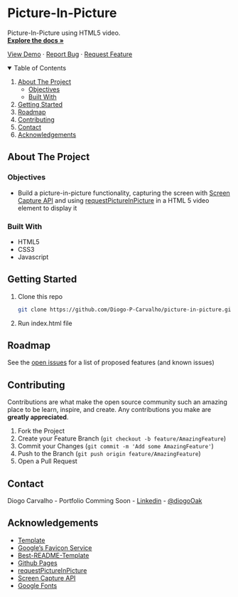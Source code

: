 # Picture-In-Picture

Picture-In-Picture using HTML5 video.
<br>
<a href="https://github.com/Diogo-P-Carvalho/picture-in-picture/blob/main/README.md"><strong>Explore the docs »</strong></a>

<a href="https://diogo-p-carvalho.github.io/picture-in-picture/">View Demo</a>
·
<a href="https://github.com/Diogo-P-Carvalho/picture-in-picture/issues">Report Bug</a>
·
<a href="https://github.com/Diogo-P-Carvalho/picture-in-picture/issues">Request Feature</a>

<!-- TABLE OF CONTENTS -->
<details open="open">
  <summary>Table of Contents</summary>
  <ol>
    <li>
      <a href="#about-the-project">About The Project</a>
      <ul>
        <li><a href="#objectives">Objectives</a></li>
        <li><a href="#built-with">Built With</a></li>        
      </ul>
    </li>    
    <li>
      <a href="#getting-started">Getting Started</a>      
    </li>
    <li><a href="#roadmap">Roadmap</a></li>
    <li><a href="#contributing">Contributing</a></li>
    <li><a href="#contact">Contact</a></li>
    <li><a href="#acknowledgements">Acknowledgements</a></li>
  </ol>
</details>

<!-- ABOUT THE PROJECT -->

## About The Project

### Objectives

-   Build a picture-in-picture functionality, capturing the screen with [Screen Capture API](https://developer.mozilla.org/en-US/docs/Web/API/Screen_Capture_API) and using [requestPictureInPicture](https://developer.mozilla.org/en-US/docs/Web/API/HTMLVideoElement/requestPictureInPicture) in a HTML 5 video element to display it

### Built With

-   HTML5
-   CSS3
-   Javascript

<!-- GETTING STARTED -->

## Getting Started

1. Clone this repo
    ```sh
    git clone https://github.com/Diogo-P-Carvalho/picture-in-picture.git
    ```
2. Run index.html file

<!-- ROADMAP -->

## Roadmap

See the [open issues](https://github.com/Diogo-P-Carvalho/picture-in-picture/issues) for a list of proposed features (and known issues)

<!-- CONTRIBUTING -->

## Contributing

Contributions are what make the open source community such an amazing place to be learn, inspire, and create. Any contributions you make are **greatly appreciated**.

1. Fork the Project
2. Create your Feature Branch (`git checkout -b feature/AmazingFeature`)
3. Commit your Changes (`git commit -m 'Add some AmazingFeature'`)
4. Push to the Branch (`git push origin feature/AmazingFeature`)
5. Open a Pull Request

<!--CONTACT -->

## Contact

Diogo Carvalho - Portfolio Comming Soon - [Linkedin](www.linkedin.com/in/diogo-carvalho-83a96a14a) - [@diogoOak](https://twitter.com/diogoOak)

<!-- ACKNOWLEDGMENTS -->

## Acknowledgements

-   [Template](https://github.com/Diogo-P-Carvalho/template)
-   [Google’s Favicon Service](https://www.google.com/s2/favicons?domain=zerotomastery.io)
-   [Best-README-Template](https://github.com/othneildrew/Best-README-Template)
-   [Github Pages](https://pages.github.com/)
-   [requestPictureInPicture](https://developer.mozilla.org/en-US/docs/Web/API/HTMLVideoElement/requestPictureInPicture)
-   [Screen Capture API](https://developer.mozilla.org/en-US/docs/Web/API/Screen_Capture_API)
-   [Google Fonts](https://fonts.google.com/)
